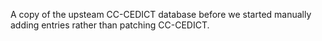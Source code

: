 A copy of the upsteam CC-CEDICT database before we started manually adding entries rather than patching CC-CEDICT.
